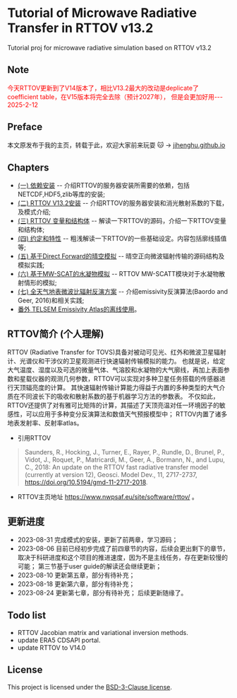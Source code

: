 # Tutorial of Microwave Radiative Transfer in RTTOV v13.2
Tutorial proj for microwave radiative simulation based on RTTOV v13.2

## Note
<p style="color:red"> 今天RTTOV更新到了V14版本了，相比V13.2最大的改动是deplicate了coefficient table，在V15版本将完全去除（预计2027年）， 但是会更加好用--- 2025-2-12</p>

## Preface
本文原发布于我的主页，转载于此，欢迎大家前来玩耍 🐱 -> [jihenghu.github.io](https://jihenghu.github.io)

## Chapters
- [(一) 依赖安装](./doc/rttov132-1-installlibs.md) -- 介绍RTTOV的服务器安装所需要的依赖，包括NETCDF,HDF5,zlib等库的安装;
- [(二) RTTOV V13.2安装](./doc/rttov132-2-install.md) -- 介绍RTTOV的服务器安装和消光散射系数的下载，及模式介绍;
- [(三) RTTOV 变量和结构体](./doc/rttov132-3-variables.md) -- 解读一下RTTOV的源码，介绍一下RTTOV变量和结构体;
- [(四) 约定和特性](./doc/rttov132-4-conventions.md) -- 粗浅解读一下RTTOV的一些基础设定。内容包括廓线插值等;
- [(五) 基于Direct Forward的晴空模拟](./doc/rttov132-5-direct-fw.md) -- 晴空正向微波辐射传输的源码结构及模拟实践;
- [(六) 基于MW-SCAT的水凝物模拟](./doc/rttov132-6-mw-scat.md) -- RTTOV MW-SCATT模块对于水凝物散射情形的模拟;
- [(七) 全天气地表微波比辐射反演方案](./doc/rttov132-7-emissivity-retrieve.md) -- 介绍emissivity反演算法(Baordo and Geer, 2016)和相关实践;
- [番外 TELSEM Emissivity Atlas的离线使用](./doc/rttov132-8-telsem2-atlas.md)。


## RTTOV简介 (个人理解)
RTTOV (Radiative Transfer for TOVS)具备对被动可见光、红外和微波卫星辐射计、光谱仪和干涉仪的卫星观测进行快速辐射传输模拟的能力。
也就是说，给定大气温度、湿度以及可选的微量气体、气溶胶和水凝物的大气廓线，再加上表面参数和星载仪器的观测几何参数，RTTOV可以实现对多种卫星任务搭载的传感器进行天顶辐亮度的计算。
其快速辐射传输计算能力得益于内置的多种类型的大气介质在不同波长下的吸收和散射系数的基于机器学习方法的参数表。
不仅如此，RTTOV还提供了对有雅可比矩阵的计算，其描述了天顶亮温对任一环境因子的敏感性，可以应用于多种变分反演算法和数值天气预报模型中；
RTTOV内置了诸多地表发射率、反射率atlas。
- 引用RTTOV
> Saunders, R., Hocking, J., Turner, E., Rayer, P., Rundle, D., Brunel, P., Vidot, J., Roquet, P., Matricardi, M., Geer, A., Bormann, N., and Lupu, C., 2018: An update on the RTTOV fast radiative transfer model (currently at version 12), Geosci. Model Dev., 11, 2717-2737, https://doi.org/10.5194/gmd-11-2717-2018.
- RTTOV主页地址
	https://www.nwpsaf.eu/site/software/rttov/ 。


## 更新进度
- 2023-08-31 
完成模式的安装，更新了前两章，学习源码；
- 2023-08-06 
目前已经初步完成了前四章节的内容，后续会更出剩下的章节，取决于科研进度和这个项目的推进速度，因为不是主线任务，存在更新较慢的可能；
第三节基于user guide的解读还会继续更新；
- 2023-08-10
更新第五章，部分有待补充；
- 2023-08-18
更新第六章，部分有待补充；
- 2023-08-24
更新第七章，部分有待补充；
后续更新随缘了。

## Todo list
- RTTOV Jacobian matrix and variational inversion methods.
- update ERA5 CDSAPI portal.
- update RTTOV to V14.0


## License
This project is licensed under the [BSD-3-Clause license](./LICENSE).